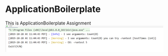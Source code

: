 # ApplicationBoilerplate
This is ApplicationBoilerplate Assignment
![Alt text](gitREADMEImg/NoArgs.png?raw=true "NoArgs")
